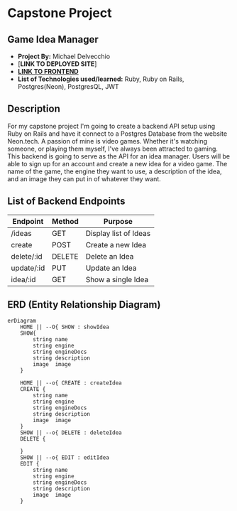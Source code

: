 # Capstone Project

## Game Idea Manager

- **Project By:** Michael Delvecchio
- [**LINK TO DEPLOYED SITE**]
- [**LINK TO FRONTEND**](https://github.com/Dvec319/capstone-frontend)
- **List of Technologies used/learned:** Ruby, Ruby on Rails, Postgres(Neon), PostgresQL, JWT

## Description

For my capstone project I'm going to create a backend API setup using Ruby on Rails and have it connect to a Postgres Database from the website Neon.tech. A passion of mine is video games. Whether it's watching someone, or playing them myself, I've always been attracted to gaming. This backend is going to serve as the API for an idea manager. Users will be able to sign up for an account and create a new idea for a video game. The name of the game, the engine they want to use, a description of the idea, and an image they can put in of whatever they want.

## List of Backend Endpoints

|  Endpoint  | Method |        Purpose        |
| ---------- | ------ | --------------------- |
| /ideas     | GET    | Display list of Ideas |
| create     | POST   | Create a new Idea     |
| delete/:id | DELETE | Delete an Idea        |
| update/:id | PUT    | Update an Idea        |
| idea/:id   | GET    | Show a single Idea    |

## ERD (Entity Relationship Diagram)

```mermaid
erDiagram
    HOME || --O{ SHOW : showIdea
    SHOW{
        string name
        string engine
        string engineDocs
        string description
        image  image
    }

    HOME || --o{ CREATE : createIdea
    CREATE {
        string name
        string engine
        string engineDocs
        string description
        image  image
    }
    SHOW || --o{ DELETE : deleteIdea
    DELETE {

    }
    SHOW || --o{ EDIT : editIdea
    EDIT {
        string name
        string engine
        string engineDocs
        string description
        image  image
    }
```
